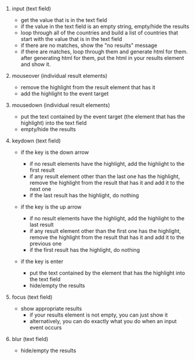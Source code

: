 1. input (text field)

    - get the value that is in the text field
    - if the value in the text field is an empty string, empty/hide the results
    - loop through all of the countries and build a list of countries that start with the value that is in the text field
    - if there are no matches, show the "no results" message
    - if there are matches, loop through them and generate html for them. after generating html for them, put the html in your results element and show it.

2. mouseover (individual result elements)

    - remove the highlight from the result element that has it
    - add the highlight to the event target

3. mousedown (individual result elements)

    - put the text contained by the event target (the element that has the highlight) into the text field
    - empty/hide the results

4. keydown (text field)

    - if the key is the down arrow

        - if no result elements have the highlight, add the highlight to the first result
        - if any result element other than the last one has the highlight, remove the highlight from the result that has it and add it to the next one
        - if the last result has the highlight, do nothing

    - if the key is the up arrow

        - if no result elements have the highlight, add the highlight to the last result
        - if any result element other than the first one has the highlight, remove the highlight from the result that has it and add it to the previous one
        - if the first result has the highlight, do nothing

    - if the key is enter
        - put the text contained by the element that has the highlight into the text field
        - hide/empty the results

5. focus (text field)

    - show appropriate results
        - if your results element is not empty, you can just show it
        - alternatively, you can do exactly what you do when an input event occurs

6. blur (text field)
    - hide/empty the results

